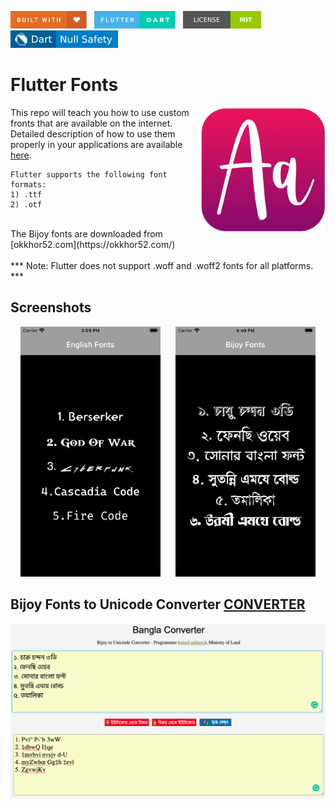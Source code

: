 <img src="screenshots/badges/built-with-love.svg" height="28px"/>&nbsp;&nbsp;
<img src="screenshots/badges/flutter-dart.svg" height="28px" />&nbsp;&nbsp;
<a href="https://choosealicense.com/licenses/mit/" target="_blank"><img src="screenshots/badges/license-MIT.svg" height="28px" /></a>&nbsp;&nbsp;
<img src="screenshots/badges/dart-null_safety-blue.svg" height="28px"/>

# Flutter Fonts

<img align="right" src="assets/playstore.png" height="200"></img>
This repo will teach you how to use custom fronts that are available on the internet.<br>
Detailed description of how to use them properly in your applications are available [here](https://docs.flutter.dev/cookbook/design/fonts).
<br>

```
Flutter supports the following font formats:
1) .ttf
2) .otf
```

<br>
The Bijoy fonts are downloaded from [okkhor52.com](https://okkhor52.com/)
<br><br>
*** Note: Flutter does not support .woff and .woff2 fonts for all platforms. ***

## Screenshots

<p align="center">
<img src="screenshots/english_fonts.png" height="400"></img>
&nbsp;&nbsp;&nbsp;&nbsp;
<img src="screenshots/bijoy_fonts.png" height="400"></img>
</p>

## Bijoy Fonts to Unicode Converter [CONVERTER](https://bsbk.portal.gov.bd/apps/bangla-converter/index.html)

<img align="left" src="screenshots/bijoy_to_unicode.png"></img>
